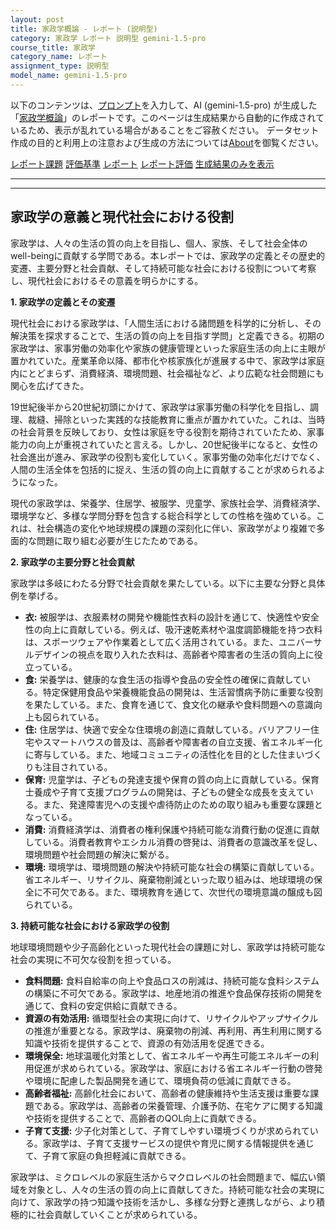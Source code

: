 ```yaml
---
layout: post
title: 家政学概論 - レポート (説明型)
category: 家政学 レポート 説明型 gemini-1.5-pro
course_title: 家政学
category_name: レポート
assignment_type: 説明型
model_name: gemini-1.5-pro
---
```


以下のコンテンツは、[プロンプト](https://github.com/takedatoshiyuki/synthetic_assignments/tree/main/generated/家政学/gemini-1.5-pro/prompt_レポート-説明型.md)を入力して、AI (gemini-1.5-pro) が生成した「[家政学概論](/contents/家政学/)」のレポートです。このページは生成結果から自動的に作成されているため、表示が乱れている場合があることをご容赦ください。
データセット作成の目的と利用上の注意および生成の方法については[About](/About)を御覧ください。

[レポート課題](../レポート課題-説明型)
[評価基準](../評価基準-説明型)
[レポート](../レポート-説明型)
[レポート評価](../レポート評価-説明型)
[生成結果のみを表示](https://github.com/takedatoshiyuki/synthetic_assignments/tree/main/generated/家政学/gemini-1.5-pro/レポート-説明型.md)
  

***
***
  
## 家政学の意義と現代社会における役割

家政学は、人々の生活の質の向上を目指し、個人、家族、そして社会全体のwell-beingに貢献する学問である。本レポートでは、家政学の定義とその歴史的変遷、主要分野と社会貢献、そして持続可能な社会における役割について考察し、現代社会におけるその意義を明らかにする。

**1. 家政学の定義とその変遷**

現代社会における家政学は、「人間生活における諸問題を科学的に分析し、その解決策を探求することで、生活の質の向上を目指す学問」と定義できる。初期の家政学は、家事労働の効率化や家族の健康管理といった家庭生活の向上に主眼が置かれていた。産業革命以降、都市化や核家族化が進展する中で、家政学は家庭内にとどまらず、消費経済、環境問題、社会福祉など、より広範な社会問題にも関心を広げてきた。

19世紀後半から20世紀初頭にかけて、家政学は家事労働の科学化を目指し、調理、裁縫、掃除といった実践的な技能教育に重点が置かれていた。これは、当時の社会背景を反映しており、女性は家庭を守る役割を期待されていたため、家事能力の向上が重視されていたと言える。しかし、20世紀後半になると、女性の社会進出が進み、家政学の役割も変化していく。家事労働の効率化だけでなく、人間の生活全体を包括的に捉え、生活の質の向上に貢献することが求められるようになった。

現代の家政学は、栄養学、住居学、被服学、児童学、家族社会学、消費経済学、環境学など、多様な学問分野を包含する総合科学としての性格を強めている。これは、社会構造の変化や地球規模の課題の深刻化に伴い、家政学がより複雑で多面的な問題に取り組む必要が生じたためである。

**2. 家政学の主要分野と社会貢献**

家政学は多岐にわたる分野で社会貢献を果たしている。以下に主要な分野と具体例を挙げる。

* **衣:** 被服学は、衣服素材の開発や機能性衣料の設計を通じて、快適性や安全性の向上に貢献している。例えば、吸汗速乾素材や温度調節機能を持つ衣料は、スポーツウェアや作業着として広く活用されている。また、ユニバーサルデザインの視点を取り入れた衣料は、高齢者や障害者の生活の質向上に役立っている。
* **食:** 栄養学は、健康的な食生活の指導や食品の安全性の確保に貢献している。特定保健用食品や栄養機能食品の開発は、生活習慣病予防に重要な役割を果たしている。また、食育を通じて、食文化の継承や食料問題への意識向上も図られている。
* **住:** 住居学は、快適で安全な住環境の創造に貢献している。バリアフリー住宅やスマートハウスの普及は、高齢者や障害者の自立支援、省エネルギー化に寄与している。また、地域コミュニティの活性化を目的とした住まいづくりも注目されている。
* **保育:** 児童学は、子どもの発達支援や保育の質の向上に貢献している。保育士養成や子育て支援プログラムの開発は、子どもの健全な成長を支えている。また、発達障害児への支援や虐待防止のための取り組みも重要な課題となっている。
* **消費:** 消費経済学は、消費者の権利保護や持続可能な消費行動の促進に貢献している。消費者教育やエシカル消費の啓発は、消費者の意識改革を促し、環境問題や社会問題の解決に繋がる。
* **環境:** 環境学は、環境問題の解決や持続可能な社会の構築に貢献している。省エネルギー、リサイクル、廃棄物削減といった取り組みは、地球環境の保全に不可欠である。また、環境教育を通じて、次世代の環境意識の醸成も図られている。


**3. 持続可能な社会における家政学の役割**

地球環境問題や少子高齢化といった現代社会の課題に対し、家政学は持続可能な社会の実現に不可欠な役割を担っている。

* **食料問題:** 食料自給率の向上や食品ロスの削減は、持続可能な食料システムの構築に不可欠である。家政学は、地産地消の推進や食品保存技術の開発を通じて、食料の安定供給に貢献できる。
* **資源の有効活用:** 循環型社会の実現に向けて、リサイクルやアップサイクルの推進が重要となる。家政学は、廃棄物の削減、再利用、再生利用に関する知識や技術を提供することで、資源の有効活用を促進できる。
* **環境保全:** 地球温暖化対策として、省エネルギーや再生可能エネルギーの利用促進が求められている。家政学は、家庭における省エネルギー行動の啓発や環境に配慮した製品開発を通じて、環境負荷の低減に貢献できる。
* **高齢者福祉:** 高齢化社会において、高齢者の健康維持や生活支援は重要な課題である。家政学は、高齢者の栄養管理、介護予防、在宅ケアに関する知識や技術を提供することで、高齢者のQOL向上に貢献できる。
* **子育て支援:** 少子化対策として、子育てしやすい環境づくりが求められている。家政学は、子育て支援サービスの提供や育児に関する情報提供を通じて、子育て家庭の負担軽減に貢献できる。


家政学は、ミクロレベルの家庭生活からマクロレベルの社会問題まで、幅広い領域を対象とし、人々の生活の質の向上に貢献してきた。持続可能な社会の実現に向けて、家政学の持つ知識や技術を活かし、多様な分野と連携しながら、より積極的に社会貢献していくことが求められている。
